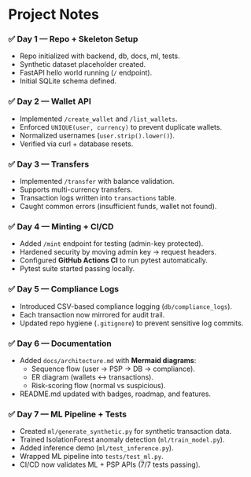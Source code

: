 # Project Notes

### ✅ Day 1 — Repo + Skeleton Setup
- Repo initialized with backend, db, docs, ml, tests.
- Synthetic dataset placeholder created.
- FastAPI hello world running (`/` endpoint).
- Initial SQLite schema defined.

### ✅ Day 2 — Wallet API
- Implemented `/create_wallet` and `/list_wallets`.
- Enforced `UNIQUE(user, currency)` to prevent duplicate wallets.
- Normalized usernames (`user.strip().lower()`).
- Verified via curl + database resets.

### ✅ Day 3 — Transfers
- Implemented `/transfer` with balance validation.
- Supports multi-currency transfers.
- Transaction logs written into `transactions` table.
- Caught common errors (insufficient funds, wallet not found).

### ✅ Day 4 — Minting + CI/CD
- Added `/mint` endpoint for testing (admin-key protected).
- Hardened security by moving admin key → request headers.
- Configured **GitHub Actions CI** to run pytest automatically.
- Pytest suite started passing locally.

### ✅ Day 5 — Compliance Logs
- Introduced CSV-based compliance logging (`db/compliance_logs`).
- Each transaction now mirrored for audit trail.
- Updated repo hygiene (`.gitignore`) to prevent sensitive log commits.

### ✅ Day 6 — Documentation
- Added `docs/architecture.md` with **Mermaid diagrams**:
  - Sequence flow (user → PSP → DB → compliance).
  - ER diagram (wallets ↔ transactions).
  - Risk-scoring flow (normal vs suspicious).
- README.md updated with badges, roadmap, and features.

### ✅ Day 7 — ML Pipeline + Tests
- Created `ml/generate_synthetic.py` for synthetic transaction data.
- Trained IsolationForest anomaly detection (`ml/train_model.py`).
- Added inference demo (`ml/test_inference.py`).
- Wrapped ML pipeline into `tests/test_ml.py`.
- CI/CD now validates ML + PSP APIs (7/7 tests passing).